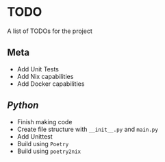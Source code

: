 # TODO
A list of TODOs for the project

## Meta
- Add Unit Tests
- Add Nix capabilities
- Add Docker capabilities

## _Python_
- Finish making code
- Create file structure with ```__init__.py``` and ```main.py```
- Add Unittest
- Build using ```Poetry```
- Build using ```poetry2nix```